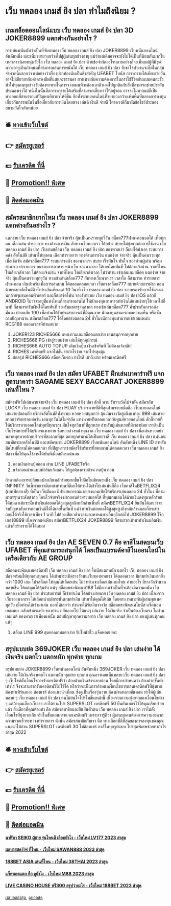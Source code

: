 # เว็บ ทดลอง เกมส์ ยิง ปลา ทำไมถึงนิยม ?
## เกมสล็อตออนไลน์แบบ เว็บ ทดลอง เกมส์ ยิง ปลา 3D JOKER8899 แตกต่างกันอย่างไร ?
การเล่นพนันนับว่าเป็นที่จับตามอง เว็บ ทดลอง เกมส์ ยิง ปลา JOKER8899 เว็บพนันออนไลน์ อันดับหนึ่ง และเพิ่มขยายวงกว้างไปสู่ผู้เล่นทุกช่วงอายุ แม้ว่าแต่เดิมอาจจะยังไม่ได้เป็นที่นิยมกันมากในเหล่าสาวน้อยหนุ่มวัยใส เว็บ ทดลอง เกมส์ ยิง ปลา ด้วยข้อจำกัดอะไรหลายอย่างก็จะเห็นแต่ผู้ที่มีวุฒิภาวะอายุเกินกำหนดที่สามารถเล่นการพนันได้ เว็บ ทดลอง เกมส์ ยิง ปลา วัยขาโจ๋ทำงานจะฮิตในกลุ่มจำพวกนี้มากกว่า แต่อย่างว่าเรื่องปากท้องนับเป็นสิ่งสำคัญ UFABET โบนัส การหารายได้เพียงรายวันอาจไม่เยียวยากับค่าครองชีพที่แสนจะธรรมดา สวนทางกับความต้องการในการใช้ชีวิตกันแบบคนละขั้ว ทำให้ทุกคนทุกช่วงวัยต้องหาทางในการวางแผนที่จะต้องเอาตัวเองไปผูกติดกับสิ่งที่สามารถช่วยประคับประคองเราได้ หนึ่งในนั้นคือการหารายได้เสริมที่สามารถเลี้ยงเราให้อยู่รอด อาจจะไม่มากแต่ก็เป็นทางออกที่สามารถแก้ปัญหาเยียวยาให้ดีขึ้น อีกทั้งระบบออนไลน์ที่ขยายวงกว้างเพิ่มพื้นที่ตลาดการลงทุนเกี่ยวกับการพนันขึ้นชื่อเกี่ยวกับการเงินโดยตรง เล่นดี เงินดี จ่ายดี ใครดวงดีก็มางัดข้อโชว์ประลองสนามวัดใจกันหน่อย

## 🛎 [ทางเข้าเว็บไซต์](https://bit.ly/3SdLNi2)
## 👉 [สมัครยูเซอร์](https://bit.ly/3SdLNi2)
## 💵 [รับเครดิต ที่นี่](https://bit.ly/3dyRKHj)
## 👑 [Promotion!! พิเศษ](https://bit.ly/3dyRKHj)
## 📱 [ติดต่อแอดมิน](https://bit.ly/3dyRKHj)

## สมัครสมาชิกยากไหม เว็บ ทดลอง เกมส์ ยิง ปลา JOKER8899 แตกต่างกันอย่างไร ?
แตกง่าย เว็บ ทดลอง เกมส์ ยิง ปลา จ่ายจริง ลุ้นเป็นคนรวยทุกวี่วัน สล็อต777ฝาก-ถอนออโต้ เพื่อทุกคน เลือกเล่น ทำรายการ ทางด้านการเงิน กับทางเว็บพวกเรา ได้อย่าง สบายไม่ยุ่งยากต่อการใช้งาน เว็บ ทดลอง เกมส์ ยิง ปลา เว็บเกมสล็อต เว็บ ทดลอง เกมส์ ยิง ปลา ของพวกเรา ก็เลยได้นำเอา ระบบการคลัง อัตโนมัติ เข้ามาให้ทุกคน เลือกทำรายการ ทางด้านการเงิน แตกง่าย จ่ายจริง ลุ้นเป็นคนรวยทุกเมื่อเชื่อวัน สมัครสล็อต777 ระบบการคลัง ของพวกเรา สบาย เร็วทันใจ ทันใจ ของท่านผู้เล่น พร้อมสามารถ ทำรายการ บนรายการอาหาร หน้าเว็บ ของพวกเรา ได้เลยโดยทันที ไม่ต้องแจ้งผ่าน จากที่ไหน ให้เสียเวล่ำเวลา ไม่ต้องแจ้งผ่าน จากที่ไหน ให้เสียเวล่ำเวลา ไม่ว่าท่าน เข้าเล่นเกมสล็อต แตกง่าย จ่ายจริง ลุ้นเป็นคนรวยทุกๆวัน ทางเข้าเล่นสล็อต777 กับทางเว็บพวกเรา เวลาใด ก็สามารถ ทำรายการ ฝาก-ถอน เงินสำหรับเพื่อการเล่นเกม ได้ตลอดตลอดเวลา
เว็บตรงสล็อต777 สบายด้วยการฝาก ถอน ด้วยระบบอัตโนมัติ ค้ำประกันเพียงแต่ 10 วินาที เว็บ ทดลอง เกมส์ ยิง ปลา ระบบรองรับการใช้แรงงานกล้วยๆผ่านคอมพิวเตอร์ และก็สมาร์ตโฟน รองรับระบบ เว็บ ทดลอง เกมส์ ยิง ปลา IOS แล้วก็ ANDROID ไม่ว่าจะอยู่ที่แห่งไหนก็สามารถเล่นได้ ให้นักลงทุนสามารถทำเงินได้แบบง่ายๆใช้เวลาไม่กี่นาที ก็สามารถรับเงินได้โดยทันที รองรับมาตรฐานสากล ทางเข้าเล่นสล็อต777 ค้ำประกันการคลังมั่นคง ปลอดภัย 100 เพื่อท่านได้รับประสบการณ์ที่มีคุณภาพ นักลงทุนสามารถขอความเห็น หรือซักถามปัญหาผ่าน สมัครสล็อต777 ได้โดยตรงตลอด 24 ชั่วโมงนักลงทุนสามารถเข้าเล่นเหมาะ RCG168 ตลอดเวลาที่ท่านอยาก
1. JOKER123 RICHES666 แหล่งรวมเกมสล็อตแตกง่าย เล่นสนุกจากทุกค่าย
2. RICHES666 PG เข้าสู่ระบบง่าย เล่นได้ทุกอุปกรณ์
3. RICHES666 AUTO TOPUP เติมเงินปุ๊บ เงินเข้าทันที ไม่ต้องแจ้งสลิป
4. RICHES เครดิตฟรี แจกไม่อั้น ทำกำไรง่าย จากโปรสุดคุ้ม
5. ข้อสรุป RICHES666 สล็อตเว็บตรง กำไรดี เข้าถึงง่าย พร้อมเครดิตฟรี

## เว็บ ทดลอง เกมส์ ยิง ปลา สมัคร UFABET ฝึกเล่นบาคาร่าฟรี แจกสูตรบาคาร่า SAGAME SEXY BACCARAT JOKER8899 เล่นที่ไหน ?
สมัครฟรีเว็ปเล่นหวยจ่ายจริง เว็บ ทดลอง เกมส์ ยิง ปลา ลักกี้ หวย รับรางวัลไม่จำกัด สมัครกับ LUCKY เว็บ ทดลอง เกมส์ ยิง ปลา HUAY บริการหวยที่ดีที่สุดผ่านระบบมือถือ เว็บหวยออนไลน์เล่นง่ายปลอดภัย บริการอัตโนมัติทั้งระบบ หวยหวยสนุกกว่า ลุ้นเงินรางวัลสูงถึงบาทละ 999 เล่นหวยมากกว่าร้อยรอบต่อวัน เล่นทุกวันได้ไม่จำกัด แทงหวยฟรีตลอดเวลากับศูนย์หวยออนไลน์ ลักกี้หวยที่ให้บริการหวยออนไลน์ทุกที่ทุกเวลา มั่นใจทุกวินาทีที่ถูกหวย สำหรับผู้เล่นหวยที่มีเวลาน้อย เรายังเป็นเว็บไซต์หวยที่ให้บริการแทงหวย ซื้อหวยล่วงหน้าทุกงวด เว็บ ทดลอง เกมส์ ยิง ปลา เพื่อเล่นหวยอย่าพลาดทุกหวยด้วยบริการที่สะดวกที่สุด ตอบทุกคำถามได้เป็นอย่างดี เว็บ ทดลอง เกมส์ ยิง ปลา แน่นอนสมาชิกระบบอัตโนมัติ และสมัครผ่าน JOKER8899 เว็บพนันออนไลน์ อันดับหนึ่ง LINE ID สำหรับมือใหม่ที่ถามได้ตลอดเวลา ทั้งปัญหาการสมัครใช้บริการที่สอบถามได้ตลอดเวลา เว็บ ทดลอง เกมส์ ยิง ปลา เพื่อให้คุณใช้งานได้ทันทีเมื่อสมัครแน่นอน
1. ถอนเงินผ่านปุ่มถอน ผ่าน LINE UFABETหรือ
2. แจ้งถอนผ่านแบบฟอร์มแจ้งถอน ให้ถูกต้องครบถ้วน กดปุ่ม ถอน

ถ้าหากต้องการเปลี่ยนแปลงเงินหลักร้อยมากขึ้นไปอีกในลัษณะหนึ่ง เว็บ ทดลอง เกมส์ ยิง ปลา INFINITY วันนี้พวกเรามีแหล่งทำทุนที่ดีมาให้ท่านได้เข้าไปเล่นมันก็คือ เว็บคาสิโนBETFLIX24 (เบทฟิกสองสี่) ที่เป็น เว็บมั่นคง มีประสบการณ์มาอย่างนานเปิดให้บริการเล่นตลอด 24 ชั่วโมง ที่ตามมาตรฐานระดับสากล โอนไวจ่ายจริง ฝากถอนด้วยระบบออโต้ ที่ทุกเกมเล่นได้ด้วยเงินลงทุนหลักร้อยได้หมด แม้กระนั้นทำเงินต่อยอดได้สูงสุดสูงถึงหลักล้านพื้นที่ สมัครBETFLIX24 ยืนยันได้เลยว่าจะจบปัญหากับการถอนเงินมิได้ได้เลยในทันที แต่ว่าทำเงินต่อยอดได้สูงสุดสูงถึงหลักล้านและก็กระทำถอนได้จริงใช้เวลาเพียง 1 นาที ไม่ต้องเสียเวล่ำเวลามองหาหนทางอื่นๆอีกต่อไป JOKER8899 โจ๊กเกอร์8899 เนื่องจากแค่เพียง สมัครBETFLIX24 JOKER8899 ก็สามารถเข้ามาทำเงินผลิตเงินแล้วก็สร้างรายได้ได้เสมอ

## เว็บ ทดลอง เกมส์ ยิง ปลา AE SEVEN 0.7 คือ คาสิโนสดบนเว็บ UFABET ที่คุณสามารถสนุกได้ โดยเป็นแบรนด์คาสิโนออนไลน์ในเครือเดียวกับ AE GROUP
สล็อตพระพิฆเนศเครดิตฟรี เว็บ ทดลอง เกมส์ ยิง ปลา โบนัสแตกหนัก แตกไว เว็บ ทดลอง เกมส์ ยิง ปลา พร้อมให้ทุกเล่นทุกคน ได้เข้ามาระเบิดรางวัลบนเว็บของพวกเรา ได้ตลอดเวลา มีเกมทำเงินมากยิ่งกว่า 1000 เกม โปรสล็อต ให้คุณได้เลือกเล่น ไม่ว่าท่านจะเลือกเล่นเกมไหน ค่ายอะไร มีรางวัลจำนวนหลายชิ้น ให้แด่คุณได้ลุ้นรับ แน่ๆ สล็อตพระพิฆเนศ168 ไม่มีความจำเป็นที่จะต้องมีความถนัด เว็บ ทดลอง เกมส์ ยิง ปลา ประสบการณ์ ก็เข้าทำเงิน ได้อย่างง่ายดาย เว็บ ทดลอง เกมส์ ยิง ปลา เนื่องจากเว็บของพวกเรา ได้เลือกนำแม้กระนั้นเกมทำเงิน เข้ามาให้คุณได้เล่น โดยตรง เหมาะกับผู้เล่นทุกเพศ ทุกวัย เมื่อท่านได้เข้ามาเล่น บอกได้เลยว่า ท่านจะได้รับเงินรางวัล สล็อตพระพิฆเนศโบนัส แจ็คพอต เยอะแยะ กลับเข้ากระเป๋า ของท่าน กลับออกไป ได้แน่ๆ เล่นง่าย ได้เงินจริง จำเป็นต้องเว็บตรง ไม่ผ่านเอเย่นต์ ของพวกเราเพียงแค่นั้น ตอบปัญหาทุกความอยาก เว็บ ทดลอง เกมส์ ยิง ปลา ของผู้เล่นทุกคน แน่ๆ
1. สล็อต LINE 999 สุดยอดเกมแตกง่าย รับโบนัสไว แจ็คพอตเยอะ

## สรุปแบบย่อ 369JOKER เว็บ ทดลอง เกมส์ ยิง ปลา เล่นง่าย ได้เงินจริง แตกไว แตกหนัก ทุกค่าย ทุกเกม
สรุปแบบย่อ JOKER8899 เว็บพนันออนไลน์ อันดับหนึ่ง 369JOKER เว็บ ทดลอง เกมส์ ยิง ปลา เล่นง่าย ได้เงินจริง แตกไว แตกหนัก ทุกค่าย ทุกเกม คุณอาจเคยเห็นหลาย เว็บ ทดลอง เกมส์ ยิง ปลา ๆ เว็บไซต์ตั้งเงื่อนไขการรับเครดิตฟรีว่า ต้องฝากเงินเข้าระบบก่อน โดยมีการกำหนดว่า ต้องฝากขั้นต่ำเท่าไร จึงจะสามารถรับเครดิตฟรีไปใช้ได้ หรือว่าจะเป็นการกำหนดเงื่อนไขการถอนเครดิตฟรีที่ยุ่งยากต้องทำเทิร์นเยอะ ต้องแชร์ ต้องแนะนำเพื่อน ซึ่งดูเป็นเรื่องวุ่นวาย ต้องผ่านหลายขั้นตอน ทำให้ผู้เล่นหลาย ๆ เว็บ ทดลอง เกมส์ ยิง ปลา คนไม่สนใจโปรโมชั่นเหล่านี้ เนื่องจากความยุ่งยากของเงื่อนไขต่าง ๆ
แต่ถ้าคุณเลือกเว็บเรา เราได้รวมโปร SUPERSLOT เครดิตฟรี 50 ยืนยันเบอร์ไว้ให้คุณเรียบร้อยแล้ว สิ่งเดียวที่คุณต้องทำ คือ สมัครสมาชิกและยืนยันตัวตน เว็บ ทดลอง เกมส์ ยิง ปลา เราไม่ตั้งเงื่อนไขที่ยุ่งยากเกินจริงในขั้นตอนการแจกเครดิตฟรี เพราะเรารู้ดีว่า ผู้เล่นทุกคนต้องการความสะดวก ความรวดเร็วระหว่างทำรายการ ดังนั้น สมัครสมาชิกกับเรา คือ ทางเลือกที่ดีที่สุดของการลงทุนของคุณ
แนะนำให้อ่าน SUPERSLOT เครดิตฟรี 30 ไม่ต้องแชร์ คาสิโนทุกรูปแบบ โปรสุดพิเศษช่วยทำกำไรล่าสุด 2022

## 🛎 [ทางเข้าเว็บไซต์](https://bit.ly/3SdLNi2)
## 👉 [สมัครยูเซอร์](https://bit.ly/3SdLNi2)
## 💵 [รับเครดิต ที่นี่](https://bit.ly/3dyRKHj)
## 👑 [Promotion!! พิเศษ](https://bit.ly/3dyRKHj)
## 📱 [ติดต่อแอดมิน](https://bit.ly/3dyRKHj)

#### [นาฬิกา SEIKO ผู้ชาย รุ่นไหนดี เลือกยังไง - เว็บใหม่ LV177 2023 ล่าสุด](https://atom.io/themes/นาฬิกา%20seiko%20ผู้ชาย%20รุ่นไหนดี%20เลือกยังไง%20-%20เว็บใหม่%20lv177%202023%20ล่าสุด)
#### [ผลบาสสดTH ที่ไหน - เว็บใหม่ SAWAN888 2023 ล่าสุด](https://atom.io/themes/ผลบาสสดth%20ที่ไหน%20-%20เว็บใหม่%20sawan888%202023%20ล่าสุด)
#### [188BET ASIA เล่นที่ไหน - เว็บใหม่ 38THAI 2023 ล่าสุด](https://atom.io/themes/188bet%20asia%20เล่นที่ไหน%20-%20เว็บใหม่%2038thai%202023%20ล่าสุด)
#### [แจ็คพอตแตก คือ ดูยังไง - เว็บใหม่ M88 2023 ล่าสุด](https://atom.io/themes/แจ็คพอตแตก%20คือ%20ดูยังไง%20-%20เว็บใหม่%20m88%202023%20ล่าสุด)
#### [LIVE CASINO HOUSE ฟรี300 สรุปว่าอะไร - เว็บใหม่ 188BET 2023 ล่าสุด](https://atom.io/themes/live%20casino%20house%20ฟรี300%20สรุปว่าอะไร%20-%20เว็บใหม่%20188bet%202023%20ล่าสุด)

[ผลบอลล่าสุด](https://siamsport.tv "ผลบอลล่าสุด"), [ดูบอลสด](https://siamsport.tv/ดูบอลสด "ดูบอลสด")
